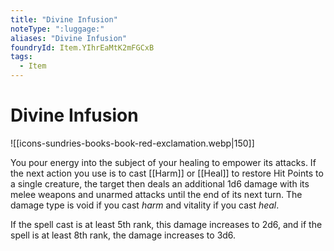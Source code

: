 ```yaml
---
title: "Divine Infusion"
noteType: ":luggage:"
aliases: "Divine Infusion"
foundryId: Item.YIhrEaMtK2mFGCxB
tags:
  - Item
---
```


# Divine Infusion
![[icons-sundries-books-book-red-exclamation.webp|150]]

You pour energy into the subject of your healing to empower its attacks. If the next action you use is to cast [[Harm]] or [[Heal]] to restore Hit Points to a single creature, the target then deals an additional 1d6 damage with its melee weapons and unarmed attacks until the end of its next turn. The damage type is void if you cast _harm_ and vitality if you cast _heal_.

If the spell cast is at least 5th rank, this damage increases to 2d6, and if the spell is at least 8th rank, the damage increases to 3d6.


